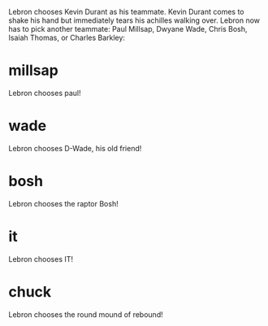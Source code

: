 Lebron chooses Kevin Durant as his teammate. Kevin Durant comes to shake his hand but immediately tears his achilles walking over. Lebron now has to pick another teammate:
Paul Millsap, Dwyane Wade, Chris Bosh, Isaiah Thomas, or Charles Barkley:

# millsap
Lebron chooses paul!

# wade
Lebron chooses D-Wade, his old friend!

# bosh
Lebron chooses the raptor Bosh!

# it
Lebron chooses IT!

# chuck
Lebron chooses the round mound of rebound!
